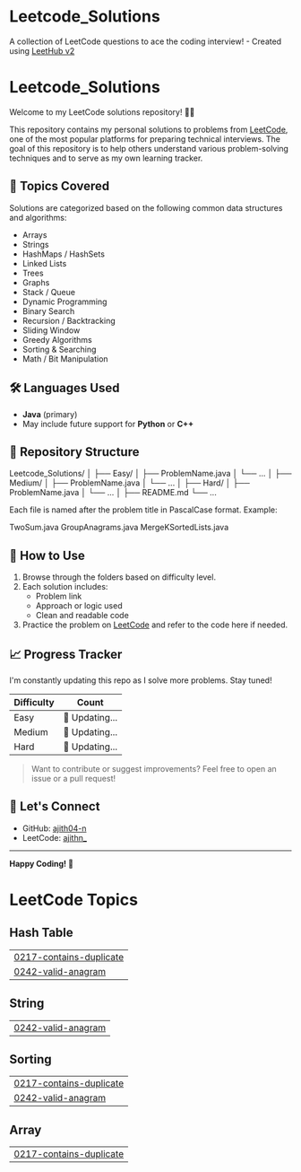 # Leetcode_Solutions
A collection of LeetCode questions to ace the coding interview! - Created using [LeetHub v2](https://github.com/arunbhardwaj/LeetHub-2.0)
# Leetcode_Solutions

Welcome to my LeetCode solutions repository! 👨‍💻

This repository contains my personal solutions to problems from [LeetCode](https://leetcode.com/), one of the most popular platforms for preparing technical interviews. The goal of this repository is to help others understand various problem-solving techniques and to serve as my own learning tracker.

## 🧠 Topics Covered

Solutions are categorized based on the following common data structures and algorithms:

- Arrays
- Strings
- HashMaps / HashSets
- Linked Lists
- Trees
- Graphs
- Stack / Queue
- Dynamic Programming
- Binary Search
- Recursion / Backtracking
- Sliding Window
- Greedy Algorithms
- Sorting & Searching
- Math / Bit Manipulation

## 🛠 Languages Used

- **Java** (primary)
- May include future support for **Python** or **C++**

## 📁 Repository Structure

Leetcode_Solutions/
│
├── Easy/
│ ├── ProblemName.java
│ └── ...
│
├── Medium/
│ ├── ProblemName.java
│ └── ...
│
├── Hard/
│ ├── ProblemName.java
│ └── ...
│
├── README.md
└── ...

Each file is named after the problem title in PascalCase format. Example:

TwoSum.java
GroupAnagrams.java
MergeKSortedLists.java



## 📌 How to Use

1. Browse through the folders based on difficulty level.
2. Each solution includes:
   - Problem link
   - Approach or logic used
   - Clean and readable code
3. Practice the problem on [LeetCode](https://leetcode.com/problemset/all/) and refer to the code here if needed.

## 📈 Progress Tracker

I'm constantly updating this repo as I solve more problems. Stay tuned!

| Difficulty | Count |
|------------|-------|
| Easy       | 🚧 Updating... |
| Medium     | 🚧 Updating... |
| Hard       | 🚧 Updating... |

> Want to contribute or suggest improvements? Feel free to open an issue or a pull request!

## 🌟 Let's Connect

- GitHub: [ajith04-n](https://github.com/ajith04-n)
- LeetCode: [ajithn_](https://leetcode.com/u/ajithn_/)

---

**Happy Coding! 🚀**



<!---LeetCode Topics Start-->
# LeetCode Topics
## Hash Table
|  |
| ------- |
| [0217-contains-duplicate](https://github.com/ajith04-n/Leetcode_Solutions/tree/master/0217-contains-duplicate) |
| [0242-valid-anagram](https://github.com/ajith04-n/Leetcode_Solutions/tree/master/0242-valid-anagram) |
## String
|  |
| ------- |
| [0242-valid-anagram](https://github.com/ajith04-n/Leetcode_Solutions/tree/master/0242-valid-anagram) |
## Sorting
|  |
| ------- |
| [0217-contains-duplicate](https://github.com/ajith04-n/Leetcode_Solutions/tree/master/0217-contains-duplicate) |
| [0242-valid-anagram](https://github.com/ajith04-n/Leetcode_Solutions/tree/master/0242-valid-anagram) |
## Array
|  |
| ------- |
| [0217-contains-duplicate](https://github.com/ajith04-n/Leetcode_Solutions/tree/master/0217-contains-duplicate) |
<!---LeetCode Topics End-->